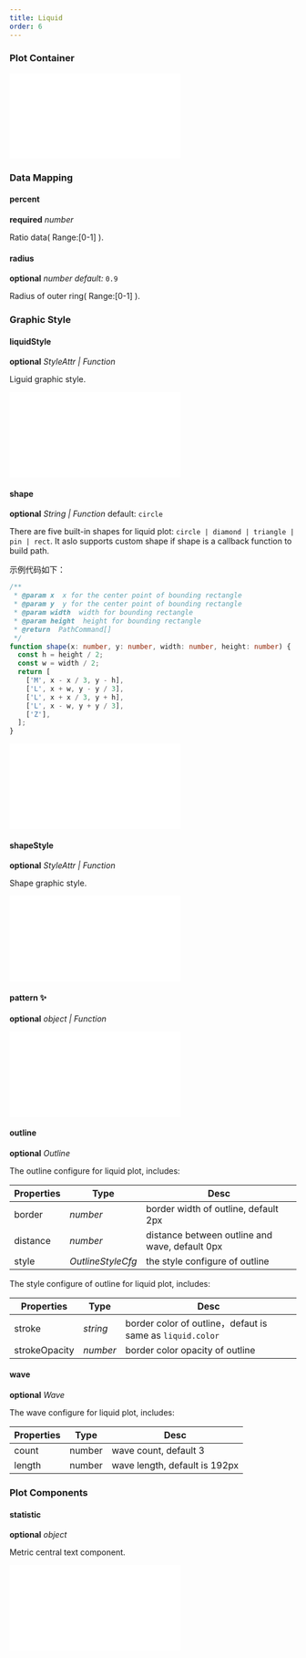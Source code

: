 ```yaml
---
title: Liquid
order: 6
---
```


### Plot Container

<embed src="@/docs/common/chart-options.en.md"></embed>

### Data Mapping

#### percent

<description>**required** _number_</description>

Ratio data( Range:[0-1] ).

#### radius

<description>**optional** _number_ _default:_ `0.9`</description>

Radius of outer ring( Range:[0-1] ).

### Graphic Style

#### liquidStyle

<description>**optional** _StyleAttr | Function_</description>

Liguid graphic style.

<embed src="@/docs/common/shape-style.en.md"></embed>

#### shape

<description>**optional** _String | Function_ default: `circle`</description>

There are five built-in shapes for liquid plot: `circle | diamond | triangle | pin | rect`. It aslo supports custom shape if shape is a callback function to build path.

示例代码如下：

```ts
/**
 * @param x  x for the center point of bounding rectangle
 * @param y  y for the center point of bounding rectangle
 * @param width  width for bounding rectangle
 * @param height  height for bounding rectangle
 * @return  PathCommand[]
 */
function shape(x: number, y: number, width: number, height: number) {
  const h = height / 2;
  const w = width / 2;
  return [
    ['M', x - x / 3, y - h],
    ['L', x + w, y - y / 3],
    ['L', x + x / 3, y + h],
    ['L', x - w, y + y / 3],
    ['Z'],
  ];
}
```

<embed src="@/docs/common/color.en.md"></embed>

#### shapeStyle

<description>**optional** _StyleAttr | Function_</description>

Shape graphic style.

<embed src="@/docs/common/shape-style.en.md"></embed>

#### pattern ✨

<description>**optional** _object | Function_</description>

<embed src="@/docs/common/pattern.en.md"></embed>

#### outline

<description>**optional** _Outline_</description>

The outline configure for liquid plot, includes:

| Properties | Type              | Desc                                          |
| ---------- | ----------------- | --------------------------------------------- |
| border     | _number_          | border width of outline, default 2px           |
| distance   | _number_          | distance between outline and wave, default 0px |
| style      | _OutlineStyleCfg_ | the style configure of outline                 |

The style configure of outline for liquid plot, includes:

| Properties    | Type     | Desc                                                      |
| ------------- | -------- | --------------------------------------------------------- |
| stroke        | _string_ | border color of outline，defaut is same as `liquid.color` |
| strokeOpacity | _number_ | border color opacity of outline                           |

#### wave

<description>**optional** _Wave_</description>

The wave configure for liquid plot, includes:

| Properties | Type   | Desc                          |
| ---------- | ------ | ----------------------------- |
| count      | number | wave count, default 3         |
| length     | number | wave length, default is 192px |

### Plot Components

#### statistic

<description>**optional** _object_</description>

Metric central text component.

<embed src="@/docs/common/statistic.en.md"></embed>
